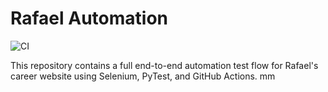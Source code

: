 # Rafael Automation

![CI](https://github.com/NatashasConnections/rafael_automation/actions/workflows/ci.yml/badge.svg)

This repository contains a full end-to-end automation test flow for Rafael's career website using Selenium, PyTest, and GitHub Actions.
mm
